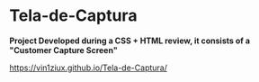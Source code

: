 # Tela-de-Captura
**Project Developed during a CSS + HTML review, it consists of a "Customer Capture Screen"**

<https://vin1ziux.github.io/Tela-de-Captura/> 
